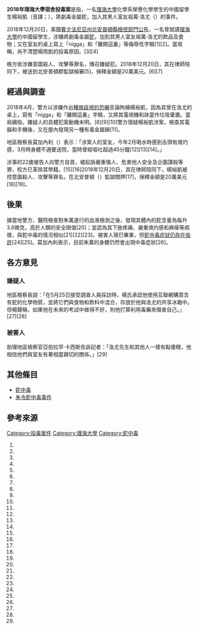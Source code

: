 **2018年理海大學宿舍投毒案**是指，一名[理海大學](../Page/理海大學.md "wikilink")化學系榮譽化學學生的中國留學生楊裕凱（音譯；），將劇毒金屬鉈，加入其黑人室友祖萬·洛尤（）的事件。

2018年12月20日，美國[賓夕法尼亞州](../Page/宾夕法尼亚州.md "wikilink")[北安普頓縣檢控部門公布](https://zh.wikipedia.org/wiki/北安普頓縣_\(賓夕法尼亞州\) "wikilink")，一名曾就讀[理海大學](../Page/理海大學.md "wikilink")的中國留學生，涉嫌將劇毒金屬[鉈](https://zh.wikipedia.org/wiki/鉈 "wikilink")，加到其黑人室友祖萬·洛尤的飲品及食物；又在室友的桌上寫上「nigga」和「離開這裏」等侮辱性字眼\[1\]\[2\]。當局稱，尚不清楚楊雨凱的投毒原因。\[3\]\[4\]

檢方依涉嫌意圖殺人、攻擊等罪名，傳召嫌疑犯。2018年12月20日，其在律師陪同下，被送到北安普頓郡監獄候審\[5\]，保釋金額是20萬美元。\[6\]\[7\]

## 經過與調查

2018年4月，警方以涉嫌作出[種族歧視的](https://zh.wikipedia.org/wiki/種族歧視 "wikilink")[恐嚇](../Page/恐嚇.md "wikilink")言論拘捕楊裕凱，因為其曾在洛尤的桌上，寫有「nigga」和「離開這裏」字眼，又將其電視機和牀當作垃圾棄置。當局續指，嫌疑人的具體犯案動機未明。\[8\]\[9\]\[10\]警方懷疑楊裕凱涉案，檢查其電腦和手機後，又在屋內發現另一種有毒金屬鎘\[11\]。

地區檢察長莫加內利（）表示：「涉案人的室友，今年2月喝水時感到舌頭有燒灼感，3月時身體不適要送院，當時曾經嘔吐超過45分鐘\[12\]\[13\]\[14\]。」

涉事的22歲被告人向警方自首，被起訴嚴重傷人、危害他人安全及企圖謀殺等罪，校方已革除其學籍。\[15\]\[16\]2018年12月20日，其在律師陪同下，楊裕凱被控意圖殺人、攻擊等罪名，在北安普頓（）監獄關押\[17\]，保釋金額是20萬美元\[18\]\[19\]。

## 後果

據當地警方、醫院檢查對朱萬進行的血液檢測之後，發現其體內的鉈含量為每升3.6微克，高於人類的安全限值\[20\]；並認為其下肢疼痛、嚴重燒灼感和麻痺等病徵，與鉈中毒的情况相似\[21\]\[22\]\[23\]。被害人現已畢業，但[鉈中毒症狀仍存在些許](https://zh.wikipedia.org/wiki/鉈中毒 "wikilink")\[24\]\[25\]。莫加內利表示，目前朱萬的身體仍然會出現中毒症狀\[26\]。

## 各方意見

### 嫌疑人

地區檢察長說：「在5月25日接受調查人員採訪時，楊氏承認他使用互聯網購買含有鉈的化學物質，並將它們與食物和飲料中混合，存放於他與洛尤的共享冰箱中。但楊聲稱，如果他在未來的考試中做得不好，則他打算利用毒藥來傷害自己。」\[27\]\[28\]

### 被害人

助理地區檢察官亞伯拉罕·卡西斯告訴記者：「洛尤先生和其他人一樣有點傻眼，他相信他們與室友有著相當親切的關係。」\[29\]

## 其他條目

  - [鉈中毒](../Page/铊中毒.md "wikilink")
  - [朱令鉈中毒事件](../Page/朱令铊中毒事件.md "wikilink")

## 參考來源

<references />

[Category:投毒案件](https://zh.wikipedia.org/wiki/Category:投毒案件 "wikilink") [Category:理海大學](https://zh.wikipedia.org/wiki/Category:理海大學 "wikilink") [Category:鉈中毒](https://zh.wikipedia.org/wiki/Category:鉈中毒 "wikilink")

1.

2.

3.

4.

5.
6.
7.
8.
9.

10.

11.
12.
13.
14.

15.
16.
17.

18.
19.
20.

21.
22.
23.
24.
25.
26.
27.
28.
29.